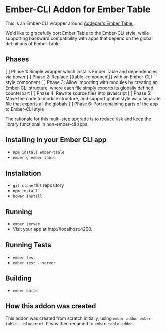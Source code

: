 # Ember-CLI Addon for Ember Table

This is an Ember-CLI wrapper around [Addepar's Ember Table.](https://github.com/Addepar/ember-table).

We'd like to gracefully port Ember Table to the Ember-CLI style, while
supporting backward compatibility with apps that depend on the global
definitions of Ember Table.

## Phases

[ ] Phase 1: Simple wrapper which installs Ember Table and dependencies via bower
[ ] Phase 2: Replace {{table-component}} with an Ember-CLI style component
[ ] Phase 3: Allow importing with modules by creating an Ember-CLI structure, where each file simply exports its globally defined counterpart
[ ] Phase 4: Rewrite source files into javascript
[ ] Phase 5: Move the code to module structure, and support global style via a separate file that exports all the globals
[ ] Phase 6: Port remaining parts of the app to Ember-CLI style

The rationale for this multi-step upgrade is to reduce risk and keep the
library functional in non-ember-cli apps.

## Installing in your Ember CLI app

* `npm install ember-table`
* `ember g ember-table`

## Installation

* `git clone` this repository
* `npm install`
* `bower install`

## Running

* `ember server`
* Visit your app at http://localhost:4200.

## Running Tests

* `ember test`
* `ember test --server`

## Building

* `ember build`

## How this addon was created

This addon was created from scratch initially, using `ember addon ember-table --blueprint`.
It was then renamed to `ember-table-addon`.
